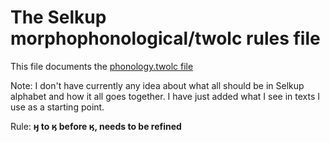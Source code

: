 # The Selkup morphophonological/twolc rules file 

This file documents the [phonology.twolc file](http://github.com/giellalt/lang-sel/blob/main/src/fst/phonology.twolc) 

Note: I don't have currently any idea about what all should be in Selkup alphabet
and how it all goes together. I have just added what I see in texts I use as a
starting point.





Rule: **ӈ to ӄ before ӄ, needs to be refined**

